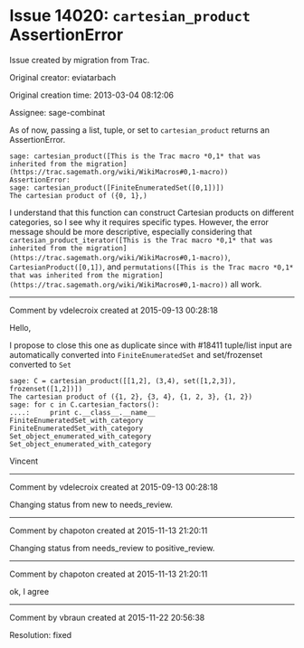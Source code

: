 # Issue 14020: `cartesian_product` AssertionError

Issue created by migration from Trac.

Original creator: eviatarbach

Original creation time: 2013-03-04 08:12:06

Assignee: sage-combinat

As of now, passing a list, tuple, or set to `cartesian_product` returns an AssertionError.



```
sage: cartesian_product([This is the Trac macro *0,1* that was inherited from the migration](https://trac.sagemath.org/wiki/WikiMacros#0,1-macro))
AssertionError: 
sage: cartesian_product([FiniteEnumeratedSet([0,1])])  
The cartesian product of ({0, 1},)
```


I understand that this function can construct Cartesian products on different categories, so I see why it requires specific types. However, the error message should be more descriptive, especially considering that `cartesian_product_iterator([This is the Trac macro *0,1* that was inherited from the migration](https://trac.sagemath.org/wiki/WikiMacros#0,1-macro))`, `CartesianProduct([0,1])`, and `permutations([This is the Trac macro *0,1* that was inherited from the migration](https://trac.sagemath.org/wiki/WikiMacros#0,1-macro))` all work.


---

Comment by vdelecroix created at 2015-09-13 00:28:18

Hello,

I propose to close this one as duplicate since with #18411 tuple/list input are automatically converted into `FiniteEnumeratedSet` and set/frozenset converted to `Set`

```
sage: C = cartesian_product([[1,2], (3,4), set([1,2,3]), frozenset([1,2])])
The cartesian product of ({1, 2}, {3, 4}, {1, 2, 3}, {1, 2})
sage: for c in C.cartesian_factors():
....:     print c.__class__.__name__
FiniteEnumeratedSet_with_category
FiniteEnumeratedSet_with_category
Set_object_enumerated_with_category
Set_object_enumerated_with_category
```


Vincent


---

Comment by vdelecroix created at 2015-09-13 00:28:18

Changing status from new to needs_review.


---

Comment by chapoton created at 2015-11-13 21:20:11

Changing status from needs_review to positive_review.


---

Comment by chapoton created at 2015-11-13 21:20:11

ok, I agree


---

Comment by vbraun created at 2015-11-22 20:56:38

Resolution: fixed
